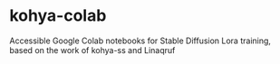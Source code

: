 # kohya-colab
 Accessible Google Colab notebooks for Stable Diffusion Lora training, based on the work of kohya-ss and Linaqruf
